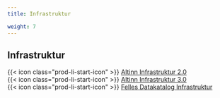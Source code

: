 ```yaml
---
title: Infrastruktur

weight: 7
---
```


## Infrastruktur

{{< icon class="prod-li-start-icon" >}} [Altinn Infrastruktur 2.0](https://altinn.github.io/docs/)  
{{< icon class="prod-li-start-icon" >}} [Altinn Infrastruktur 3.0](https://docs.altinn.studio/nb/community/about/)  
{{< icon class="prod-li-start-icon" >}} [Felles Datakatalog Infrastruktur](https://data.norge.no/)
